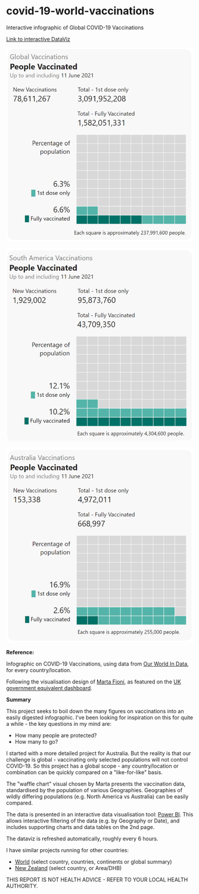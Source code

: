 # covid-19-world-vaccinations
Interactive infographic of Global COVID-19 Vaccinations

[Link to interactive DataViz](https://app.powerbi.com/view?r=eyJrIjoiYjg2YWVhMzQtNzM1NC00OTRiLWI1OWMtNmMzYzViMTFjN2ZjIiwidCI6ImRjMWYwNGY1LWMxZTUtNDQyOS1hODEyLTU3OTNiZTQ1YmY5ZCIsImMiOjEwfQ%3D%3D)

[![Click to view and interact with the report](https://github.com/Mike-Honey/covid-19-world-vaccinations/raw/main/covid-19-world-vaccinations-Global.png)](https://app.powerbi.com/view?r=eyJrIjoiYjg2YWVhMzQtNzM1NC00OTRiLWI1OWMtNmMzYzViMTFjN2ZjIiwidCI6ImRjMWYwNGY1LWMxZTUtNDQyOS1hODEyLTU3OTNiZTQ1YmY5ZCIsImMiOjEwfQ%3D%3D)

[![Click to view and interact with the report](https://github.com/Mike-Honey/covid-19-world-vaccinations/raw/main/covid-19-world-vaccinations-South%20America.png)](https://app.powerbi.com/view?r=eyJrIjoiYjg2YWVhMzQtNzM1NC00OTRiLWI1OWMtNmMzYzViMTFjN2ZjIiwidCI6ImRjMWYwNGY1LWMxZTUtNDQyOS1hODEyLTU3OTNiZTQ1YmY5ZCIsImMiOjEwfQ%3D%3D)

[![Click to view and interact with the report](https://github.com/Mike-Honey/covid-19-world-vaccinations/raw/main/covid-19-world-vaccinations-Australia.png)](https://app.powerbi.com/view?r=eyJrIjoiYjg2YWVhMzQtNzM1NC00OTRiLWI1OWMtNmMzYzViMTFjN2ZjIiwidCI6ImRjMWYwNGY1LWMxZTUtNDQyOS1hODEyLTU3OTNiZTQ1YmY5ZCIsImMiOjEwfQ%3D%3D)


**Reference:**

Infographic on COVID-19 Vaccinations, using data from [Our World In Data](https://ourworldindata.org/), for every country/location. 

Following the visualisation design of [Marta Fioni](https://twitter.com/martafioni), as featured on the [UK government equivalent dashboard](https://coronavirus.data.gov.uk/).

**Summary**

This project seeks to boil down the many figures on vaccinations into an easily digested infographic. I've been looking for inspiration on this for quite a while - the key questions in my mind are:
- How many people are protected?
- How many to go?

I started with a more detailed project for Australia. But the reality is that our challenge is global - vaccinating only selected populations will not control COVID-19. So this project has a global scope - any country/location or combination can be quickly compared on a "like-for-like" basis.

The "waffle chart" visual chosen by Marta presents the vaccination data, standardised by the population of various Geographies.  Geographies of wildly differing populations (e.g. North America vs Australia) can be easily compared.

The data is presented in an interactive data visualisation tool: [Power BI](https://powerbi.microsoft.com). This allows interactive filtering of the data (e.g. by Geography or Date), and includes supporting charts and data tables on the 2nd page.  

The dataviz is refreshed automatically, roughly every 6 hours. 

I have similar projects running for other countries:
 - [World](https://github.com/Mike-Honey/covid-19-world-vaccinations#readme) (select country, countries, continents or global summary)
 - [New Zealand](https://github.com/Mike-Honey/covid-19-nz-vaccinations#readme) (select country, or Area/DHB)


THIS REPORT IS NOT HEALTH ADVICE - REFER TO YOUR LOCAL HEALTH AUTHORITY.
